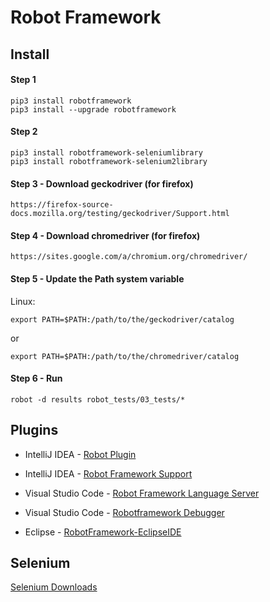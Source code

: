 # Robot Framework

## Install
#### Step 1
```
pip3 install robotframework
pip3 install --upgrade robotframework
```

#### Step 2
```
pip3 install robotframework-seleniumlibrary
pip3 install robotframework-selenium2library 
```

#### Step 3 - Download geckodriver (for firefox)
```
https://firefox-source-docs.mozilla.org/testing/geckodriver/Support.html
```

#### Step 4 - Download chromedriver (for firefox)
```
https://sites.google.com/a/chromium.org/chromedriver/
```

#### Step 5 - Update the Path system variable 

Linux:
```
export PATH=$PATH:/path/to/the/geckodriver/catalog
```
or
```
export PATH=$PATH:/path/to/the/chromedriver/catalog
```

#### Step 6 - Run
```
robot -d results robot_tests/03_tests/*
```
## Plugins
* IntelliJ IDEA - [Robot Plugin](https://plugins.jetbrains.com/plugin/7430-robot-plugin/)
* IntelliJ IDEA - [Robot Framework Support](https://plugins.jetbrains.com/plugin/7415-robot-framework-support/)

* Visual Studio Code - [Robot Framework Language Server](https://marketplace.visualstudio.com/items?itemName=robocorptech.robotframework-lsp)
* Visual Studio Code - [Robotframework Debugger](https://marketplace.visualstudio.com/items?itemName=JacobPhilip.danfoss-robotframework-debug)

* Eclipse - [RobotFramework-EclipseIDE](https://github.com/NitorCreations/RobotFramework-EclipseIDE/wiki)

## Selenium
[Selenium Downloads](https://www.selenium.dev/downloads/)
